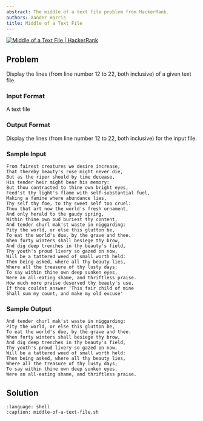 ```yaml
---
abstract: The middle of a text file problem from HackerRank.
authors: Xander Harris
title: Middle of a Text File
---
```


[![Middle of a Text File | HackerRank](https://img.shields.io/badge/Middle%20of%20a%20Text%20File-green?style=for-the-badge&logo=hackerrank&label=HackerRank)](https://www.hackerrank.com/challenges/text-processing-in-linux---the-middle-of-a-text-file/)

## Problem

Display the lines (from line number $12$ to $22$, both inclusive) of a given text file.

### Input Format

A text file

### Output Format

Display the lines (from line number $12$ to $22$, both inclusive) for the input file.

### Sample Input

```{card} Sample Input
From fairest creatures we desire increase,
That thereby beauty's rose might never die,
But as the riper should by time decease,
His tender heir might bear his memory:
But thou contracted to thine own bright eyes,
Feed'st thy light's flame with self-substantial fuel,
Making a famine where abundance lies,
Thy self thy foe, to thy sweet self too cruel:
Thou that art now the world's fresh ornament,
And only herald to the gaudy spring,
Within thine own bud buriest thy content,
And tender churl mak'st waste in niggarding:
Pity the world, or else this glutton be,
To eat the world's due, by the grave and thee.
When forty winters shall besiege thy brow,
And dig deep trenches in thy beauty's field,
Thy youth's proud livery so gazed on now,
Will be a tattered weed of small worth held:
Then being asked, where all thy beauty lies,
Where all the treasure of thy lusty days;
To say within thine own deep sunken eyes,
Were an all-eating shame, and thriftless praise.
How much more praise deserved thy beauty's use,
If thou couldst answer 'This fair child of mine
Shall sum my count, and make my old excuse'
```

### Sample Output

```{card} Sample Output
And tender churl mak'st waste in niggarding:
Pity the world, or else this glutton be,
To eat the world's due, by the grave and thee.
When forty winters shall besiege thy brow,
And dig deep trenches in thy beauty's field,
Thy youth's proud livery so gazed on now,
Will be a tattered weed of small worth held:
Then being asked, where all thy beauty lies,
Where all the treasure of thy lusty days;
To say within thine own deep sunken eyes,
Were an all-eating shame, and thriftless praise.
```

## Solution

```{literalinclude} middle-of-a-text-file.sh
:language: shell
:caption: middle-of-a-text-file.sh
```
